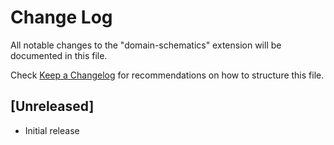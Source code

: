 # Change Log

All notable changes to the "domain-schematics" extension will be documented in this file.

Check [Keep a Changelog](http://keepachangelog.com/) for recommendations on how to structure this file.

## [Unreleased]

- Initial release